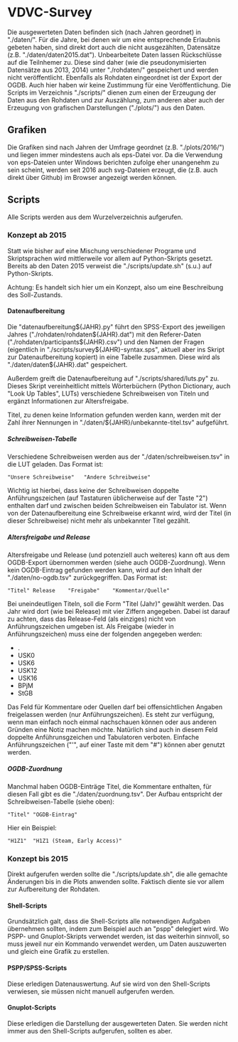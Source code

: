 # VDVC-Survey

Die ausgewerteten Daten befinden sich (nach Jahren geordnet) in "./daten/".
Für die Jahre, bei denen wir um eine entsprechende Erlaubnis gebeten haben,
sind direkt dort auch die nicht ausgezählten, Datensätze
(z.B. "./daten/daten2015.dat").
Unbearbeitete Daten lassen Rückschlüsse auf die Teilnhemer zu.
Diese sind daher (wie die pseudonymisierten Datensätze aus 2013, 2014)
unter "./rohdaten/" gespeichert und werden nicht veröffentlicht.
Ebenfalls als Rohdaten eingeordnet ist der Export der OGDB.
Auch hier haben wir keine Zustimmung für eine Veröffentlichung.
Die Scripts im Verzeichnis "./scripts/" dienen zum einen der Erzeugung der
Daten aus den Rohdaten und zur Auszählung,
zum anderen aber auch der Erzeugung von grafischen
Darstellungen ("./plots/") aus den Daten.


## Grafiken

Die Grafiken sind nach Jahren der Umfrage geordnet (z.B. "./plots/2016/")
und liegen immer mindestens auch als eps-Datei vor. Da die Verwendung von
eps-Dateien unter Windows berichten zufolge eher unangenehm zu sein scheint,
werden seit 2016 auch svg-Dateien erzeugt, die (z.B. auch direkt über Github)
im Browser angezeigt werden können.


## Scripts

Alle Scripts werden aus dem Wurzelverzeichnis aufgerufen.


### Konzept ab 2015

Statt wie bisher auf eine Mischung verschiedener Programe und Skriptsprachen
wird mittlerweile vor allem auf Python-Skripts gesetzt.
Bereits ab den Daten 2015 verweist die "./scripts/update.sh" (s.u.) auf
Python-Skripts.

Achtung: Es handelt sich hier um ein Konzept, also um eine Beschreibung des
Soll-Zustands.


#### Datenaufbereitung

Die "datenaufbereitung${JAHR}.py" führt den SPSS-Export des jeweiligen Jahres
("./rohdaten/rohdaten${JAHR}.dat") mit den Referer-Daten
("./rohdaten/participants${JAHR}.csv") und den Namen der Fragen
(eigentlich in "./scripts/survey${JAHR}-syntax.sps", aktuell aber ins
Skript zur Datenaufbereitung kopiert) in eine Tabelle zusammen.
Diese wird als "./daten/daten${JAHR}.dat" gespeichert.

Außerdem greift die Datenaufbereitung auf "./scripts/shared/luts.py" zu.
Dieses Skript vereinheitlicht mittels Wörterbüchern (Python Dictionary,
auch "Look Up Tables", LUTs) verschiedene Schreibweisen von Titeln
und ergänzt Informationen zur Altersfreigabe.

Titel, zu denen keine Information gefunden werden kann,
werden mit der Zahl ihrer Nennungen in "./daten/${JAHR}/unbekannte-titel.tsv"
aufgeführt.


##### Schreibweisen-Tabelle

Verschiedene Schreibweisen werden aus der "./daten/schreibweisen.tsv"
in die LUT geladen. Das Format ist:

    "Unsere Schreibweise"   "Andere Schreibweise"

Wichtig ist hierbei, dass keine der Schreibweisen doppelte Anführungszeichen
(auf Tastaturen üblicherweise auf der Taste "2")
enthalten darf und zwischen beiden Schreibweisen ein Tabulator ist.
Wenn von der Datenaufbereitung eine Schreibweise erkannt wird,
wird der Titel (in dieser Schreibweise) nicht mehr
als unbekannter Titel gezählt.

##### Altersfreigabe und Release

Altersfreigabe und Release (und potenziell auch weiteres) kann oft aus
dem OGDB-Export übernommen werden (siehe auch OGDB-Zuordnung).
Wenn kein OGDB-Eintrag gefunden werden kann, wird auf den Inhalt der
"./daten/no-ogdb.tsv" zurückgegriffen. Das Format ist:

    "Titel"	Release    "Freigabe"    "Kommentar/Quelle"

Bei uneindeutligen Titeln, soll die Form "Titel (Jahr)" gewählt werden.
Das Jahr wird dort (wie bei Release) mit vier Ziffern angegeben.
Dabei ist darauf zu achten, dass das Release-Feld (als einziges) nicht
von Anführungszeichen umgeben ist.
Als Freigabe (wieder in Anführungszeichen) muss eine der folgenden
angegeben werden:

* .
* USK0
* USK6
* USK12
* USK16
* BPjM
* StGB

Das Feld für Kommentare oder Quellen darf bei offensichtlichen Angaben
freigelassen werden (nur Anführungszeichen).
Es steht zur verfügung, wenn man einfach noch einmal
nachschauen können oder aus anderen Gründen eine Notiz machen möchte.
Natürlich sind auch in diesem Feld doppelte Anführunsgzeichen
und Tabulatoren verboten.
Einfache Anführungszeichen ("'", auf einer Taste mit dem "#")
können aber genutzt werden.


##### OGDB-Zuordnung

Manchmal haben OGDB-Einträge Titel, die Kommentare enthalten,
für diesen Fall gibt es die "./daten/zuordnung.tsv".
Der Aufbau entspricht der Schreibweisen-Tabelle (siehe oben):

    "Titel"	"OGDB-Eintrag"

Hier ein Beispiel:

    "H1Z1"	"H1Z1 (Steam, Early Access)"


### Konzept bis 2015

Direkt aufgerufen werden sollte die "./scripts/update.sh",
die alle gemachte Änderungen bis in die Plots anwenden sollte.
Faktisch diente sie vor allem zur Aufbereitung der Rohdaten.


#### Shell-Scripts

Grundsätzlich galt, dass die Shell-Scripts alle notwendigen Aufgaben übernehmen
sollten, indem zum Beispiel auch an "pspp" delegiert wird.
Wo PSPP- und Gnuplot-Skripts verwendet werden, ist das weiterhin sinnvoll,
so muss jeweil nur ein Kommando verwendet werden, um Daten auszuwerten und
gleich eine Grafik zu erstellen.


#### PSPP/SPSS-Scripts

Diese erledigen Datenauswertung. Auf sie wird von den Shell-Scripts verwiesen,
sie müssen nicht manuell aufgerufen werden.


#### Gnuplot-Scripts

Diese erledigen die Darstellung der ausgewerteten Daten.
Sie werden nicht immer aus den Shell-Scripts aufgerufen,
sollten es aber.

